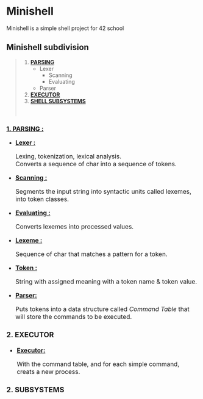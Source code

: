 # Minishell

Minishell is a simple shell project for 42 school

## Minishell subdivision

> 1. [**PARSING**](#parsing)
> 		- Lexer
> 			- Scanning
> 			- Evaluating
> 		- Parser
> 2. [**EXECUTOR**](#executor)
> 3. [**SHELL SUBSYSTEMS**](#subsystems)
><br>

### <ins> 1. PARSING : <a name="parsing"></a>

- <font size="3"><ins>**Lexer :**<font> <br>

	Lexing, tokenization, lexical analysis.<br>
	Converts a sequence of char into a sequence of tokens.<br>

- <font size="3"><ins>**Scanning :**<font><br>

	Segments the input string into syntactic units called lexemes, into token classes.

- <font size="3"><ins>**Evaluating :**<font><br>

	Converts lexemes into processed values.

- <font size="3"><ins>**Lexeme :**<font><br>

	Sequence of char that matches a pattern for a token.
- <font size="3"><ins>**Token :**<font><br>

	String with assigned meaning with a token name & token value.
- <font size="3"><ins>**Parser:**<font><br>

	Puts tokens into a data structure called *Command Table* that will store the commands to be executed.

### 2. EXECUTOR <a name="executor"></a>

- <font size="3"><ins>**Executor:**<font><br>

	With the command table, and for each simple command, creats a new process.

### 2. SUBSYSTEMS <a name="subsystems"></a>

